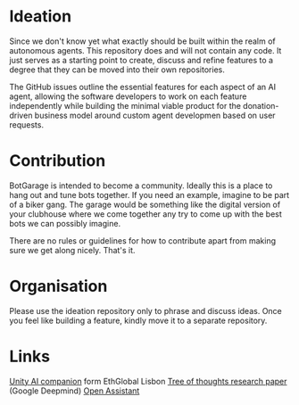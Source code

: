 # Ideation
Since we don't know yet what exactly should be built within the realm of autonomous agents. This repository does and will not contain any code. It just serves as a starting point to create, discuss and refine features to a degree that they can be moved into their own repositories.

The GitHub issues outline the essential features for each aspect of an AI agent, allowing the software developers to work on each feature independently while building the minimal viable product for the donation-driven business model around custom agent developmen based on user requests.

# Contribution
BotGarage is intended to become a community. Ideally this is a place to hang out and tune bots together. If you need an example, imagine to be part of a biker gang. The garage would be something like the digital version of your clubhouse where we come together any try to come up with the best bots we can possibly imagine.

There are no rules or guidelines for how to contribute apart from making sure we get along nicely. That's it.

# Organisation
Please use the ideation repository only to phrase and discuss ideas. Once you feel like building a feature, kindly move it to a separate repository.

# Links
[Unity AI companion](https://github.com/3Vis3/NFT_AI_Companion) form EthGlobal Lisbon
[Tree of thoughts research paper](https://arxiv.org/pdf/2305.10601.pdf) (Google Deepmind)
[Open Assistant](https://projects.laion.ai/Open-Assistant/)

